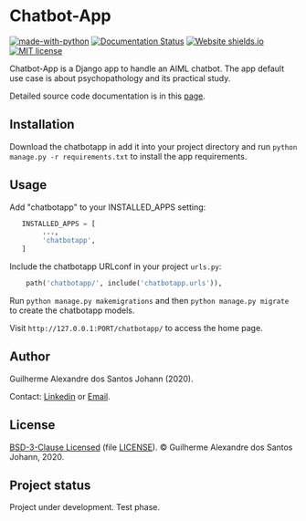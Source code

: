 # Chatbot-App

[![made-with-python](https://img.shields.io/badge/Made%20with-Python-1f425f.svg)](https://www.python.org/)
[![Documentation Status](https://readthedocs.org/projects/ansicolortags/badge/?version=latest)](https://gjohann7.github.io/chatbot_app_doc/)
[![Website shields.io](https://img.shields.io/website-up-down-green-red/http/shields.io.svg)](https://chatbot-patient.herokuapp.com/)
[![MIT license](https://img.shields.io/badge/License-BSD-blue.svg)](https://gitlab.com/gjohann7/chatbotapp/-/blob/master/LICENSE)

Chatbot-App is a Django app to handle an AIML chatbot. The app default
use case is about psychopathology and its practical study.

Detailed source code documentation is in this [page](https://gjohann7.github.io/chatbot_app_doc/).

## Installation

Download the chatbotapp in add it into your project directory and 
run `python manage.py -r requirements.txt` to install the app requirements.

## Usage

Add "chatbotapp" to your INSTALLED_APPS setting:

```python
   INSTALLED_APPS = [
        ...,
        'chatbotapp',
   ]
```

Include the chatbotapp URLconf in your project `urls.py`:

```python
    path('chatbotapp/', include('chatbotapp.urls')),
```

Run `python manage.py makemigrations` and then `python manage.py migrate` to create the chatbotapp models.

Visit `http://127.0.0.1:PORT/chatbotapp/` to access the home page.

## Author

Guilherme Alexandre dos Santos Johann (2020).

Contact: <a href="https://www.linkedin.com/in/guilherme-johann/" target="_blank">Linkedin</a> or <a href="mailto:g.johann98@gmail.com" target="_blank">Email</a>.

## License

[BSD-3-Clause Licensed](https://opensource.org/licenses/BSD-3-Clause) (file [LICENSE](https://gitlab.com/gjohann7/chatbotapp/-/blob/master/LICENSE)). © Guilherme Alexandre dos Santos Johann, 2020.

## Project status

Project under development. Test phase.

